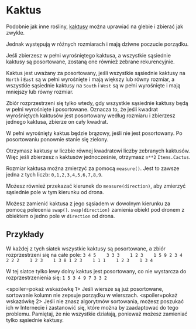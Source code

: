 # Kaktus
Podobnie jak inne rośliny, [kaktusy](objects/cactus) można uprawiać na glebie i zbierać jak zwykle.

Jednak występują w różnych rozmiarach i mają dziwne poczucie porządku.

Jeśli zbierzesz w pełni wyrośniętego kaktusa, a wszystkie sąsiednie kaktusy są posortowane, zostaną one również zebrane rekurencyjnie.

Kaktus jest uważany za posortowany, jeśli wszystkie sąsiednie kaktusy na `North` i `East` są w pełni wyrośnięte i mają większy lub równy rozmiar, a wszystkie sąsiednie kaktusy na `South` i `West` są w pełni wyrośnięte i mają mniejszy lub równy rozmiar.

Zbiór rozprzestrzeni się tylko wtedy, gdy wszystkie sąsiednie kaktusy będą w pełni wyrośnięte i posortowane.
Oznacza to, że jeśli kwadrat wyrośniętych kaktusów jest posortowany według rozmiaru i zbierzesz jednego kaktusa, zbierze on cały kwadrat.

W pełni wyrośnięty kaktus będzie brązowy, jeśli nie jest posortowany. Po posortowaniu ponownie stanie się zielony.

Otrzymasz kaktusy w liczbie równej kwadratowi liczby zebranych kaktusów. Więc jeśli zbierzesz `n` kaktusów jednocześnie, otrzymasz `n**2` `Items.Cactus`.

Rozmiar kaktusa można zmierzyć za pomocą `measure()`.
Jest to zawsze jedna z tych liczb: `0,1,2,3,4,5,6,7,8,9`.

Możesz również przekazać kierunek do `measure(direction)`, aby zmierzyć sąsiednie pole w tym kierunku od drona.

Możesz zamienić kaktusa z jego sąsiadem w dowolnym kierunku za pomocą polecenia `swap()`.
`swap(direction)` zamienia obiekt pod dronem z obiektem o jedno pole w `direction` od drona.

## Przykłady
W każdej z tych siatek wszystkie kaktusy są posortowane, a zbiór rozprzestrzeni się na całe pole:
`3 4 5    3 3 3    1 2 3    1 5 9
2 3 4    2 2 2    1 2 3    1 3 8
1 2 3    1 1 1    1 2 3    1 3 4`

W tej siatce tylko lewy dolny kaktus jest posortowany, co nie wystarcza do rozprzestrzenienia się:
`1 5 3
4 9 7
3 3 2`

<spoiler=pokaż wskazówkę 1>
Jeśli wiersze są już posortowane, sortowanie kolumn nie zepsuje porządku w wierszach.
</spoiler>
<spoiler=pokaż wskazówkę 2>
Jeśli nie znasz algorytmów sortowania, możesz poszukać ich w Internecie i zastanowić się, które można by zaadaptować do tego problemu. Pamiętaj, że nie wszystkie działają, ponieważ możesz zamieniać tylko sąsiednie kaktusy.
</spoiler>